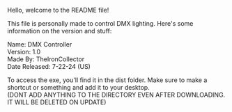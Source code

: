 Hello, welcome to the README file!

This file is personally made to control DMX lighting. Here's some information on the version and stuff:

Name: DMX Controller    
Version: 1.0    
Made By: TheIronCollector    
Date Released: 7-22-24 (US)    


To access the exe, you'll find it in the dist folder. Make sure to make a shortcut or something and add it to your desktop.    
(DONT ADD ANYTHING TO THE DIRECTORY EVEN AFTER DOWNLOADING. IT WILL BE DELETED ON UPDATE)
